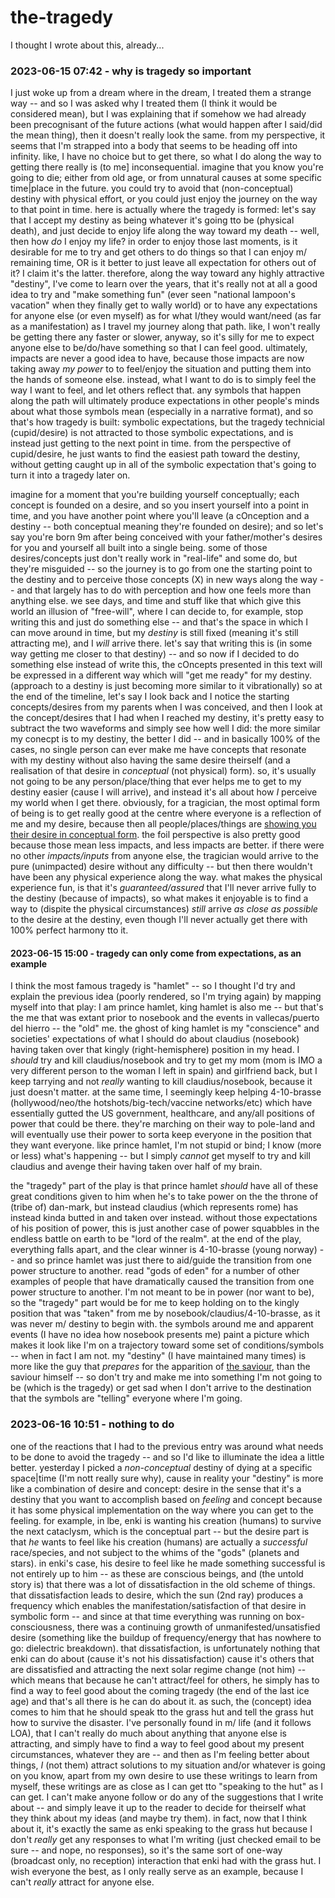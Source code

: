 # the-tragedy

I thought I wrote about this, already...

### 2023-06-15 07:42 - why is tragedy so important

I just woke up from a dream where in the dream, I treated them a strange way -- and so I was asked why I treated them (I think it would be considered mean), but I was explaining that if somehow we had already been precognisant of the future actions (what would happen after I said/did the mean thing), then it doesn't really look the same.
  from my perspective, it seems that I'm strapped into a body that seems to be heading off into infinity. like, I have no choice but to get there, so what I do along the way to getting there really is (to me] inconsequential.
  imagine that you know you're going to die; either from old age, or from unnatural causes at some specific time|place in the future. you could try to avoid that (non-conceptual) destiny with physical effort, or you could just enjoy the journey on the way to that point in time.
    here is actually where the tragedy is formed: let's say that I accept my destiny as being whatever it's going tto be (physical death), and just decide to enjoy life along the way toward my death -- well, then how *do* I enjoy my life? in order to enjoy those last moments, is it desirable for me to try and get others to do things so that I can enjoy m/ remaining time, OR is it better to just leave all expectation for others out of it? I claim it's the latter.
  therefore, along the way toward any highly attractive "destiny", I've come to learn over the years, that it's really not at all a good idea to try and "make something fun" (ever seen "national lampoon's vacation" when they finally get to wally world) or to have any expectations for anyone else (or even myself) as for what I/they would want/need (as far as a manifestation) as I travel my journey along that path.
    like, I won't really be getting there any faster or slower, anyway, so it's silly for me to expect anyone else to be/do/have something so that I can feel good.
  ultimately, impacts are never a good idea to have, because those impacts are now taking away *my power* to to feel/enjoy the situation and putting them into the hands of someone else. instead, what I want to do is to simply feel the way I want to feel, and let others reflect that.
any symbols that happen along the path will ultimately produce expectations in other people's minds about what those symbols mean (especially in a narrative format), and so that's how tragedy is built: symbolic expectations, but the tragedy technicial (cupid/desire) is not attracted to those symbolic expectations, and is instead just getting to the next point in time.
  from the perspective of cupid/desire, he just wants to find the easiest path toward the destiny, without getting caught up in all of the symbolic expectation that's going to turn it into a tragedy later on.

imagine for a moment that you're building yourself conceptually; each concept is founded on a desire, and so you insert yourself into a point in time, and you have another point where you'll leave (a cOnception and a destiny -- both conceptual meaning they're founded on desire); and so let's say you're born 9m after being conceived with your father/mother's desires for you and yourself all built into a single being. some of those desires/concepts just don't really work in "real-life" and some do, but they're misguided -- so the journey is to go from one the starting point to the destiny and to perceive those concepts (X) in new ways along the way -- and that largely has to do with perception and how one feels more than anything else.
  we see days, and time and stuff like that which give this world an illusion of "free-will", where I can decide to, for example, stop writing this and just do something else -- and that's the space in which I can move around in time, but my *destiny* is still fixed (meaning it's still attracting me), and I *will* arrive there. let's say that writing this is (in some way getting me closer to that destiny) -- and so now if I decided to do something else instead of write this, the cOncepts presented in this text will be expressed in a different way which will "get me ready" for my destiny. (approach to a destiny is just becoming more similar to it vibrationally)
so at the end of the timeline, let's say I look back and I notice the starting concepts/desires from my parents when I was conceived, and then I look at the concept/desires that I had when I reached my destiny, it's pretty easy to subtract the two waveforms and simply see how well I did:
the more similar my conecpt is to my destiny, the better I did -- and in basically 100% of the cases, no single person can ever make me have concepts that resonate with my destiny without also having the same desire theirself (and a realisation of that desire in *conceptual* (not physical) form). so, it's usually not going to be any person/place/thing that ever helps me to get to my destiny easier (cause I will arrive), and instead it's all about how *I* perceive my world when I get there.
  obviously, for a tragician, the most optimal form of being is to get really good at the centre where everyone is a reflection of me and my desire, because then all people/places/things are [showing you their desire in conceptual form](/in-27-days.md#2023-06-14-1729---hearing-and-listening). the foil perspective is also pretty good because those mean less impacts, and less impacts are better.
if there were no other *impacts/inputs* from anyone else, the tragician would arrive to the pure (unimpacted) desire without any difficulty -- but then there wouldn't have been any physical experience along the way. what makes the physical experience fun, is that it's *guaranteed/assured* that I'll never arrive fully to the destiny (because of impacts), so what makes it enjoyable is to find a way to (dispite the physical circumstances) *still* arrive *as close as possible* to the desire at the destiny, even though I'll never actually get there with 100% perfect harmony tto it.

#### 2023-06-15 15:00 - tragedy can only come from expectations, as an example

I think the most famous tragedy is "hamlet" -- so I thought I'd try and explain the previous idea (poorly rendered, so I'm trying again) by mapping myself into that play:
  I am prince hamlet, king hamlet is also me -- but that's the me that was extant prior to nosebook and the events in vallecas/puerto del hierro -- the "old" me. the ghost of king hamlet is my "conscience" and societies' expectations of what I should do about claudius (nosebook) having taken over that kingly (right-hemisphere) position in my head. I *should* try and kill claudius/nosebook and try to get my mom (mom is IMO a very different person to the woman I left in spain) and girlfriend back, but I keep tarrying and not *really* wanting to kill claudius/nosebook, because it just doesn't matter.
  at the same time, I seemingly keep helping 4-10-brasse (hollywood/neo/the hotshots/big-tech/vaccine networks/etc) which have essentially gutted the US government, healthcare, and any/all positions of power that could be there. they're marching on their way to pole-land and will eventually use their power to sorta keep everyone in the position that they want everyone. like prince hamlet, I'm not stupid or bind; I know (more or less) what's happening -- but I simply *cannot* get myself to try and kill claudius and avenge their having taken over half of my brain.

the "tragedy" part of the play is that prince hamlet *should* have all of these great conditions given to him when he's to take power on the the throne of (tribe of) dan-mark, but instead claudius (which represents rome) has instead kinda butted in and taken over instead. without those expectations of his position of power, this is just another case of power squabbles in the endless battle on earth to be "lord of the realm".
  at the end of the play, everything falls apart, and the clear winner is 4-10-brasse (young norway) -- and so prince hamlet was just there to aid/guide the transition from one power structure to another.
    read "gods of eden" for a number of other examples of people that have dramatically caused the transition from one power structure to another.
I'm not meant to be in power (nor want to be), so the "tragedy" part would be for me to keep holding on to the kingly position that was "taken" from me by nosebook/claudius/4-10-brasse, as it was never m/ destiny to begin with. the symbols around me and apparent events (I have no idea how nosebook presents me) paint a picture which makes it look like I'm on a trajectory toward some set of conditions/symbols -- when in fact I am not. my "destiny" (I have maintained many times) is more like the guy that *prepares* for the apparition of [the saviour](/enkidu-do.md#2023-06-14-1453---then-enkidu-as-a-saviour-figure), than the saviour himself -- so don't try and make me into something I'm not going to be (which is the tragedy) or get sad when I don't arrive to the destination that the symbols are "telling" everyone where I'm going.

### 2023-06-16 10:51 - nothing to do

one of the reactions that I had to the previous entry was around what needs to be done to avoid the tragedy -- and so I'd like to illuminate the idea a little better. yesterday I picked a *non-conceptual* destiny of dying at a specific space|time (I'm nott really sure why), cause in reality your "destiny" is more like a combination of desire and concept: desire in the sense that it's a destiny that you want to accomplish based on *feeling* and concept because it has some physical implementation on the way where you can get to the feeling.
  for example, in lbe, enki is wanting his creation (humans) to survive the next cataclysm, which is the conceptual part -- but the desire part is that *he* wants to feel like his creation (humans) are actually a *successful* race/species, and not subject to the whims of the "gods" (planets and stars).
  in enki's case, his desire to feel like he made something successful is not entirely up to him -- as these are conscious beings, and (the untold story is) that there was a lot of dissatisfaction in the old scheme of things.
    that dissatisfaction leads to desire, which the sun (2nd ray) produces a frequency which enables the manifestation/satisfaction of that desire in symbolic form -- and since at that time everything was running on box-consciousness, there was a continuing growth of unmanifested/unsatisfied desire (something like the buildup of frequency/energy that has nowhere to go: dielectric breakdown).
  that dissatisfaction, is unfortunately nothing that enki can do about (cause it's not his dissatisfaction) cause it's others that are dissatisfied and attracting the next solar regime change (not him) -- which means that because he can't attract/feel for others, he simply has to find a way to feel good about the coming tragedy (the end of the last ice age) and that's all there is he can do about it.
  as such, the (concept) idea comes to him that he should speak tto the grass hut and tell the grass hut how to survive the disaster.
I've personally found in m/ life (and it follows LOA), that I can't really do much about anything that anyone else is attracting, and simply have to find a way to feel good about my present circumstances, whatever they are -- and then as I'm feeling better about things, *I* (not them) attract solutions to my situation and/or whatever is going on
  you know, apart from my own desire to use these writings to learn from myself, these writings are as close as I can get tto "speaking to the hut" as I can get. I can't make anyone follow or do any of the suggestions that I write about -- and simply leave it up to the reader to decide for theirself what they think about my ideas (and maybe try them). in fact, now that I think about it, it's exactly the same as enki speaking to the grass hut because I don't *really* get any responses to what I'm writing (just checked email to be sure -- and nope, no responses), so it's the same sort of one-way (broadcast only, no reception) interaction that enki had with the grass hut.
I wish everyone the best, as I only really serve as an example, because I can't *really* attract for anyone else.
